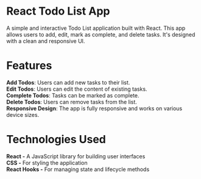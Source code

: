 # React Todo List App
A simple and interactive Todo List application built with React. This app allows users to add, edit, mark as complete, and delete tasks. It's designed with a clean and responsive UI.

# Features
**Add Todos**: Users can add new tasks to their list.<br/>
**Edit Todos**: Users can edit the content of existing tasks.<br/>
**Complete Todos**: Tasks can be marked as complete.<br/>
**Delete Todos**: Users can remove tasks from the list.<br/>
**Responsive Design**: The app is fully responsive and works on various device sizes.<br/>

# Technologies Used
**React -** A JavaScript library for building user interfaces <br/>
**CSS -** For styling the application <br/>
**React Hooks -** For managing state and lifecycle methods <br/>
